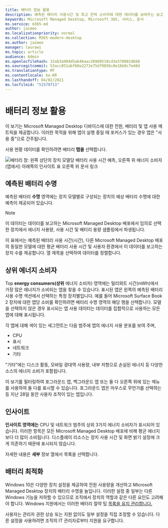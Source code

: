 ```yaml
---
title: 배터리 정보 활용
description: 예측된 배터리 사용시간 및 최고 전력 소비자에 대한 데이터를 보여주는 보고서
keywords: Microsoft Managed Desktop, Microsoft 365, 서비스, 문서
ms.service: m365-md
author: jaimeo
ms.localizationpriority: normal
ms.collection: M365-modern-desktop
ms.author: jaimeo
manager: laurawi
ms.topic: article
audience: Admin
ms.openlocfilehash: 32ab3a984d5ab46aac26989518cd3e570082d688
ms.sourcegitcommit: 53acc851abf68e2272e75df0856c0e16b0c7e48d
ms.translationtype: MT
ms.contentlocale: ko-KR
ms.lasthandoff: 04/02/2021
ms.locfileid: "51579713"
---
```

# <a name="battery-insights"></a>배터리 정보 활용
이 보기는 Microsoft Managed Desktop 디바이스에 대한 전원, 배터리 및 앱 사용 메트릭을 제공합니다. 이러한 목적을 위해 앱이 실행 중일 때 포커스가 있는 경우 앱은 "사용 중"으로 간주됩니다.

사용 현황 데이터를 확인하려면 배터리 **탭을** 선택합니다.

![배터리 창: 왼쪽 상단의 장치 모델당 배터리 사용 시간 예측, 오른쪽 위 에너지 소비자(앱에서) 아래쪽의 인사이트 표 오른쪽 위 문서 링크](../../media/insights_battery.png)

## <a name="predicted-battery-life"></a>예측된 배터리 수명

예측된 배터리 **수명** 영역에는 장치 모델별로 구성되는 장치의 예상 배터리 수명에 대한 예측이 제공되어 있습니다.

> [!NOTE]
> 이 데이터는 데이터를 보고하는 Microsoft Managed Desktop 배포에서 <em></em> 임의로 선택한 장치에서 에너지 사용량, 사용 시간 및 배터리 용량 샘플링에서 파생됩니다.

이 표에서는 예측된 배터리 사용 시간(시간), 다른 Microsoft Managed Desktop 배포의 동일한 모델에 대한 평균 배터리 사용 시간 및 사용자 환경에서 이 데이터를 보고하는 장치 수를 제공합니다. 열 제목을 선택하여 데이터를 정렬합니다.



## <a name="top-energy-consumers"></a>상위 에너지 소비자

Top **energy consumers(상위** 에너지 소비자) 영역에는 밀리와트 시간(mWh)에서 가장 많은 에너지가 소비되는 앱을 찾을 수 있습니다. 표시된 앱은 왼쪽의 예측된 배터리 사용  수명 섹션에서 선택하는 특정 장치별입니다. 예를 들어 Microsoft Surface Book 2 장치에 대한 앱당 소비를 확인하려면 배터리 수명 영역의 해당 행을 선택합니다. 모델을 선택하지 않은 경우 표시되는 앱 사용 데이터는 데이터를 집합적으로 사용하는 모든 앱에 대해 표시됩니다.

 각 앱에 대해 색이 있는 세그먼트는 다음 범주에 앱의 에너지 사용 분포를 보여 주며,

- CPU
- 표시
- 네트워크
- 기타

"기타"에는 디스크 활동, 모바일 광대역 사용량, 내부 저항으로 손실된 에너지 등 다양한 소스의 에너지 소비가 포함됩니다. 

이 보기를 필터링하여 포그라운드 앱, 백그라운드 앱 또는 둘 다 오른쪽 위에 있는 메뉴를 사용하여 둘 다를 표시할 수 있습니다. 포그라운드 앱은 마우스로 무언가를 선택하는 등 지난 28일 동안 사용자 조작이 있는 앱입니다.

## <a name="insights"></a>인사이트

**인사이트 영역에는** CPU 및 네트워크 범주의 상위 3가지 에너지 소비자가 표시되어 있습니다. 이러한 항목은 모든 Microsoft Managed Desktop 배포에 비해 평균 에너지보다 더 많이 소비됩니다. 디스플레이 리소스는 장치 사용 시간 및 화면 밝기 설정에 크게 의존하기 때문에 표시되지 않습니다. 

자세한 내용은 **세부** 정보 열에서 목록을 선택합니다.

## <a name="battery-optimization"></a>배터리 최적화

Windows 10은 [](https://support.microsoft.com/help/20443/windows-10-battery-saving-tips) 다양한 장치 설정을 제공하여 전원 사용량을 개선하고 Microsoft Managed Desktop 장치의 배터리 수명을 늘입니다. 이러한 설정 중 일부는 다른 Windows 기능을 저하할 수 있으므로 조직에서 장치의 역할과 같은 다른 요인도 고려해야 합니다. Windows 지원에서는 이러한 배터리 절약 팁 [목록을 유지 관리합니다.](https://support.microsoft.com/help/20443/windows-10-battery-saving-tips)

사용자는 관리자 권한 상승 또는 지원 없이도 일부 설정을 직접 조정할 수 있습니다. 다른 설정을 사용하려면 조직의 IT 관리자로부터 지원을 요구합니다.
